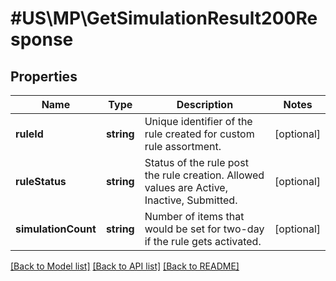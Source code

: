 # #US\MP\GetSimulationResult200Response

## Properties

Name | Type | Description | Notes
------------ | ------------- | ------------- | -------------
**ruleId** | **string** | Unique identifier of the rule created for custom rule assortment. | [optional]
**ruleStatus** | **string** | Status of the rule post the rule creation. Allowed values are Active, Inactive, Submitted. | [optional]
**simulationCount** | **string** | Number of items that would be set for two-day if the rule gets activated. | [optional]


[[Back to Model list]](../) [[Back to API list]](../../Api/US/MP) [[Back to README]](../../README.md)

